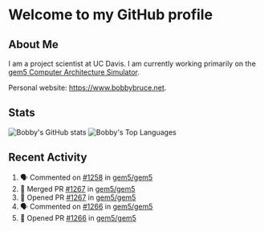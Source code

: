# Welcome to my GitHub profile

## About Me

I am a project scientist at UC Davis. I am currently working primarily on the [gem5 Computer Architecture Simulator](https://github.com/gem5).

Personal website: <https://www.bobbybruce.net>.

## Stats

![Bobby's GitHub stats](https://github-readme-stats.vercel.app/api?username=bobbyrbruce&show_icons=true&theme=responsive&include_all_commits=true&count_private=true&show=reviews&disable_animations=true)
![Bobby's Top Languages ](https://github-readme-stats.vercel.app/api/top-langs/?username=bobbyrbruce&layout=compact&theme=responsive&count_private=true&langs_count=10&disable_animations=true)

## Recent Activity

<!--START_SECTION:activity-->
1. 🗣 Commented on [#1258](https://github.com/gem5/gem5/pull/1258#issuecomment-2180029237) in [gem5/gem5](https://github.com/gem5/gem5)
2. 🎉 Merged PR [#1267](https://github.com/gem5/gem5/pull/1267) in [gem5/gem5](https://github.com/gem5/gem5)
3. 💪 Opened PR [#1267](https://github.com/gem5/gem5/pull/1267) in [gem5/gem5](https://github.com/gem5/gem5)
4. 🗣 Commented on [#1266](https://github.com/gem5/gem5/pull/1266#issuecomment-2179990218) in [gem5/gem5](https://github.com/gem5/gem5)
5. 💪 Opened PR [#1266](https://github.com/gem5/gem5/pull/1266) in [gem5/gem5](https://github.com/gem5/gem5)
<!--END_SECTION:activity-->
